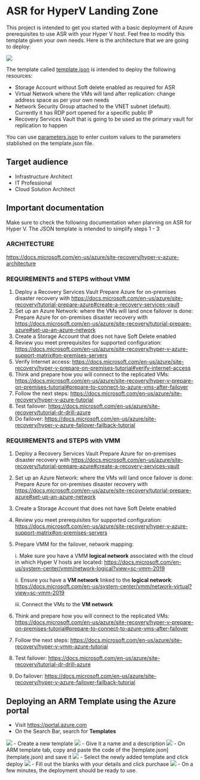 # ASR for HyperV Landing Zone

This project is intended to get you started with a basic deployment of Azure prerequisites to use ASR with your Hyper V host. Feel free to modify this template given your own needs. Here is the architecture that we are going to deploy:

<img src=images/BasicHyperVASR-Architecture.jpg/>

The template called [template.json](template.json) is intended to deploy the following resources:
- Storage Account without Soft delete enabled as required for ASR
- Virtual Network where the VMs will land after replication: change address space as per your own needs
- Network Security Group attached to the VNET subnet (default). Currently it has RDP port opened for a specific public IP
- Recovery Services Vault that is going to be used as the primary vault for replication to happen

You can use [parameters.json](parameters.json) to enter custom values to the parameters stablished on the template.json file.

## Target audience

- Infrastructure Architect
- IT Professional
- Cloud Solution Architect

## Important documentation
Make sure to check the following documentation when planning on ASR for Hyper V. The JSON template is intended to simplify steps 1 - 3

### ARCHITECTURE
https://docs.microsoft.com/en-us/azure/site-recovery/hyper-v-azure-architecture

### REQUIREMENTS and STEPS without VMM
1. Deploy a Recovery Services Vault Prepare Azure for on-premises disaster recovery with https://docs.microsoft.com/en-us/azure/site-recovery/tutorial-prepare-azure#create-a-recovery-services-vault
2. Set up an Azure Network: where the VMs will land once failover is done: Prepare Azure for on-premises disaster recovery with https://docs.microsoft.com/en-us/azure/site-recovery/tutorial-prepare-azure#set-up-an-azure-network
3. Create a Storage Account that does not have Soft Delete enabled
4. Review you meet prerequisites for supported configuration: https://docs.microsoft.com/en-us/azure/site-recovery/hyper-v-azure-support-matrix#on-premises-servers
5. Verify Internet access: https://docs.microsoft.com/en-us/azure/site-recovery/hyper-v-prepare-on-premises-tutorial#verify-internet-access
6. Think and prepare how you will connect to the replicated VMs: https://docs.microsoft.com/en-us/azure/site-recovery/hyper-v-prepare-on-premises-tutorial#prepare-to-connect-to-azure-vms-after-failover
7. Follow the next steps: https://docs.microsoft.com/en-us/azure/site-recovery/hyper-v-azure-tutorial
8. Test failover: https://docs.microsoft.com/en-us/azure/site-recovery/tutorial-dr-drill-azure
9. Do failover: https://docs.microsoft.com/en-us/azure/site-recovery/hyper-v-azure-failover-failback-tutorial

 
### REQUIREMENTS and STEPS with VMM

1. Deploy a Recovery Services Vault Prepare Azure for on-premises disaster recovery with https://docs.microsoft.com/en-us/azure/site-recovery/tutorial-prepare-azure#create-a-recovery-services-vault
2. Set up an Azure Network: where the VMs will land once failover is done: Prepare Azure for on-premises disaster recovery with https://docs.microsoft.com/en-us/azure/site-recovery/tutorial-prepare-azure#set-up-an-azure-network
3. Create a Storage Account that does not have Soft Delete enabled
4. Review you meet prerequisites for supported configuration: https://docs.microsoft.com/en-us/azure/site-recovery/hyper-v-azure-support-matrix#on-premises-servers
5. Prepare VMM for the failover, network mapping:
   
   i. Make sure you have a VMM **logical network** associated with the cloud in which Hyper V hosts are located: https://docs.microsoft.com/en-us/system-center/vmm/network-logical?view=sc-vmm-2019
   
   ii. Ensure you have a **VM network** linked to the **logical network**: https://docs.microsoft.com/en-us/system-center/vmm/network-virtual?view=sc-vmm-2019
   
   iii. Connect the VMs to the **VM network**
   
6. Think and prepare how you will connect to the replicated VMs: https://docs.microsoft.com/en-us/azure/site-recovery/hyper-v-prepare-on-premises-tutorial#prepare-to-connect-to-azure-vms-after-failover
7. Follow the next steps: https://docs.microsoft.com/en-us/azure/site-recovery/hyper-v-vmm-azure-tutorial
8. Test failover: https://docs.microsoft.com/en-us/azure/site-recovery/tutorial-dr-drill-azure
9. Do failover: https://docs.microsoft.com/en-us/azure/site-recovery/hyper-v-azure-failover-failback-tutorial


## Deploying an ARM Template using the Azure portal

- Visit https://portal.azure.com
- On the Search Bar, search for **Templates** 
<img src=images/Search.png/>
- Create a new template 
<img src=images/create.png/>
- Give it a name and a description 
<img src=images/name_desc.PNG/>
- On ARM template tab, copy and paste the code of the [template.json](template.json) and save it 
<img src=images/add_code.png/>
- Select the newly added template and click deploy 
<img src=images/deploy.png/>
- Fill out the blanks with your details and click purchase 
<img src=images/Fill_out_details.png/>
- On a few minutes, the deployment should be ready to use.
